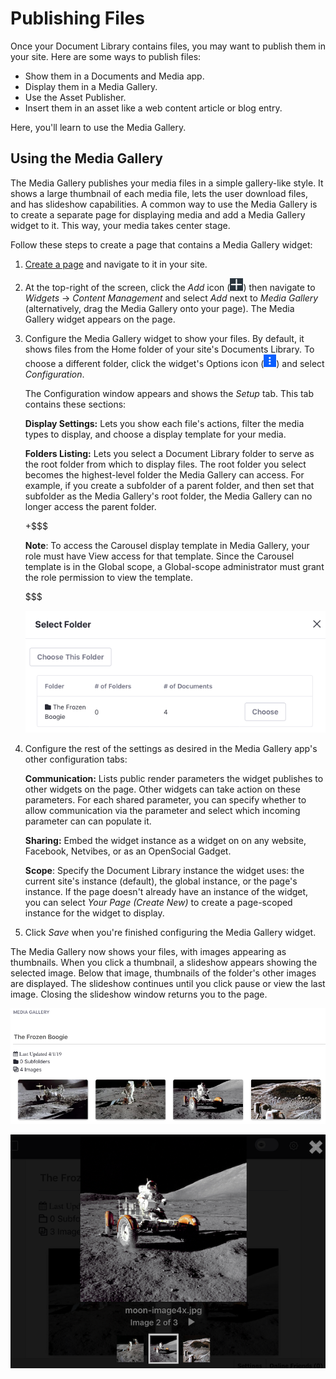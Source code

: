 # Publishing Files [](id=publishing-files-site)

Once your Document Library contains files, you may want to publish them in your
site. Here are some ways to publish files:

-   Show them in a Documents and Media app.
-   Display them in a Media Gallery.
-   Use the Asset Publisher.
-   Insert them in an asset like a web content article or blog entry.

Here, you'll learn to use the Media Gallery. 

## Using the Media Gallery [](id=using-the-media-gallery)

The Media Gallery publishes your media files in a simple gallery-like style. It
shows a large thumbnail of each media file, lets the user download files, and
has slideshow capabilities. A common way to use the Media Gallery is to create
a separate page for displaying media and add a Media Gallery widget to it. This
way, your media takes center stage. 

Follow these steps to create a page that contains a Media Gallery widget: 

1.  [Create a page](/discover/portal/-/knowledge_base/7-2/creating-and-managing-pages) 
    and navigate to it in your site. 

2.  At the top-right of the screen, click the *Add* icon
    (![Add](../../../../images/icon-add-app.png)) then navigate to 
    *Widgets* &rarr; *Content Management* and select *Add* next to *Media 
    Gallery* (alternatively, drag the Media Gallery onto your page). The Media 
    Gallery widget appears on the page. 

3.  Configure the Media Gallery widget to show your files. By default, it shows 
    files from the Home folder of your site's Documents Library. To choose a 
    different folder, click the widget's Options icon 
    (![Options](../../../../images/icon-app-options.png)) and select 
    *Configuration*. 

    The Configuration window appears and shows the *Setup* tab. This tab 
    contains these sections: 
 
    **Display Settings:** Lets you show each file's actions, filter the media 
    types to display, and choose a display template for your media. 

    **Folders Listing:** Lets you select a Document Library folder to serve as 
    the root folder from which to display files. The root folder you select 
    becomes the highest-level folder the Media Gallery can access. For example, 
    if you create a subfolder of a parent folder, and then set that subfolder as 
    the Media Gallery's root folder, the Media Gallery can no longer access the 
    parent folder. 

    +$$$

    **Note**: To access the Carousel display template in Media Gallery, your 
    role must have View access for that template. Since the Carousel template is 
    in the Global scope, a Global-scope administrator must grant the role 
    permission to view the template. 

    $$$

    ![Figure 1: You can configure the Media Gallery to use any Documents and Media folder as its root folder.](../../../../images/dm-select-root-folder.png)

4.  Configure the rest of the settings as desired in the Media Gallery app's 
    other configuration tabs: 

    **Communication:** Lists public render parameters the widget publishes 
    to other widgets on the page. Other widgets can take action on these 
    parameters. For each shared parameter, you can specify whether to allow 
    communication via the parameter and select which incoming parameter can 
    can populate it. 

    **Sharing:** Embed the widget instance as a widget on on any website, 
    Facebook, Netvibes, or as an OpenSocial Gadget. 

    **Scope**: Specify the Document Library instance the widget uses: the 
    current site's instance (default), the global instance, or the page's 
    instance. If the page doesn't already have an instance of the widget, you 
    can select *Your Page (Create New)* to create a page-scoped instance for the 
    widget to display. 

5.  Click *Save* when you're finished configuring the Media Gallery widget. 

The Media Gallery now shows your files, with images appearing as thumbnails. 
When you click a thumbnail, a slideshow appears showing the selected image. 
Below that image, thumbnails of the folder's other images are displayed. The 
slideshow continues until you click pause or view the last image. Closing the 
slideshow window returns you to the page. 

![Figure 2: The Media Gallery renders large thumbnail images of media files.](../../../../images/dm-media-gallery.png)

![Figure 3: The Media Gallery's slideshow provides a nice way to view images.](../../../../images/dm-media-gallery-slideshow.png)
